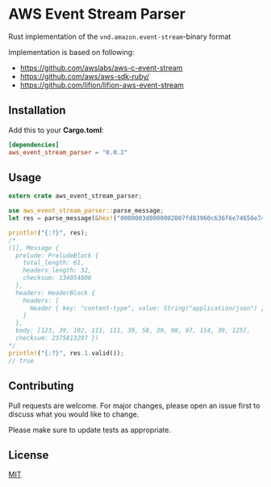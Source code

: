 # AWS Event Stream Parser

Rust implementation of the `vnd.amazon.event-stream`-binary format

Implementation is based on following:
- https://github.com/awslabs/aws-c-event-stream
- https://github.com/aws/aws-sdk-ruby/
- https://github.com/lifion/lifion-aws-event-stream

## Installation

Add this to your **Cargo.toml**:

```toml
[dependencies]
aws_event_stream_parser = "0.0.2"
```

## Usage

```rust
extern crate aws_event_stream_parser;

use aws_event_stream_parser::parse_message;
let res = parse_message(&hex!("0000003d0000002007fd83960c636f6e74656e742d747970650700106170706c69636174696f6e2f6a736f6e7b27666f6f273a27626172277d8d9c08b1")).unwrap();

println!("{:?}", res);
/*
([], Message {
  prelude: PreludeBlock {
    total_length: 61,
    headers_length: 32,
    checksum: 134054806
  },
  headers: HeaderBlock {
    headers: [
      Header { key: "content-type", value: String("application/json") }
    ]
  },
  body: [123, 39, 102, 111, 111, 39, 58, 39, 98, 97, 114, 39, 125],
  checksum: 2375813297 })
*/
println!("{:?}", res.1.valid());
// true

```

## Contributing
Pull requests are welcome. For major changes, please open an issue first to discuss what you would like to change.

Please make sure to update tests as appropriate.

## License
[MIT](https://choosealicense.com/licenses/mit/)
